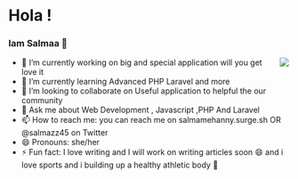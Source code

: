 # Hola ! 
### Iam Salmaa 👋

<img src="https://l.top4top.io/p_1675epb1y1.jpg" align="right">

 - 🔭 I’m currently working on big and special application will you get love it  
- 🌱 I’m currently learning Advanced PHP Laravel and more 
- 👯 I’m looking to collaborate on Useful application to helpful the our community
- 💬 Ask me about Web Development , Javascript ,PHP And Laravel 
- 📫 How to reach me: you can reach me on salmamehanny.surge.sh OR  @salmazz45 on Twitter 
- 😄 Pronouns: she/her
- ⚡ Fun fact: I love writing and I will work on writing articles soon 😄
   and i love sports and i building up  a healthy athletic body 🌱 
